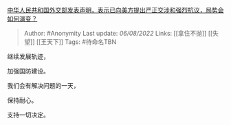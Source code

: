 [中华人民共和国外交部发表声明，表示已向美方提出严正交涉和强烈抗议，局势会如何演变？](https://www.zhihu.com/question/546646500/answer/2606253122)

> Author: #Anonymity 
> Last update: *06/08/2022* 
> Links: [[拿住不抛]] [[失望]] [[王天下]]
> Tags: #待命名TBN 

继续发展轨迹，

加强国防建设。

  

我们会有解决问题的一天，

保持耐心。

  

支持一切决定。
